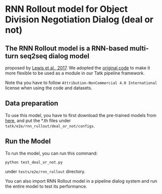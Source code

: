 # RNN Rollout model for Object Division Negotiation Dialog (deal or not)

## The RNN Rollout model is a RNN-based multi-turn seq2seq dialog model
proposed by [Lewis et al., 2017](https://www.aclweb.org/anthology/D17-1259).
We adopted the [original code](https://github.com/facebookresearch/end-to-end-negotiator)
to make it more flexible to be used as a module in our Tatk pipeline
framework.

Note tha you have to follow ```Attribution-NonCommercial 4.0 International```
license when using the code and datasets.


## Data preparation
To use this model, you have to first download the pre-trained models
from [here](s3://tatk-data/rnnrollout_dealornot.zip), and put the *.th
files under ```tatk/e2e/rnn_rullout/deal_or_not/configs```.

## Run the Model
To run the model, you can run this command:
```
python test_deal_or_not.py
```
under ```tests/e2e/rnn_rollout``` directory.

You can also import RNN Rollout model in a pipeline dialog system and
run the entire model to test its performance.
